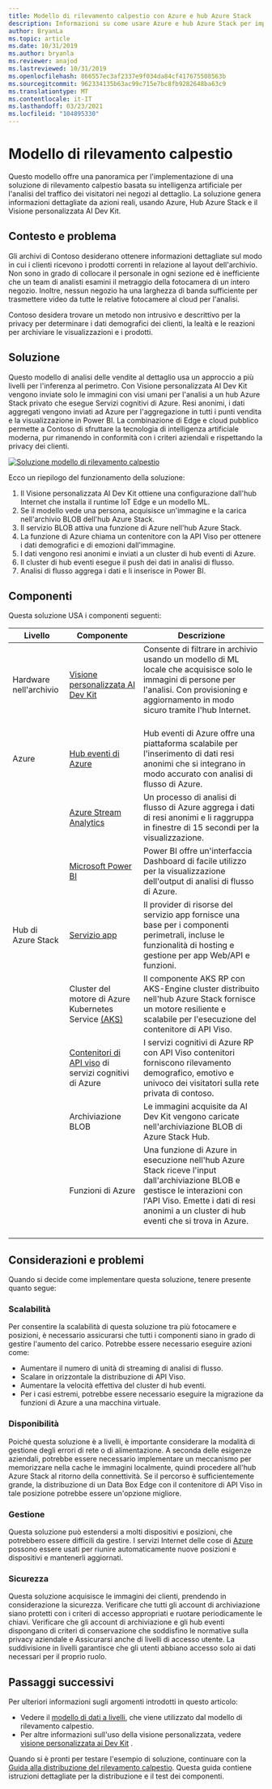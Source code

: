 ```yaml
---
title: Modello di rilevamento calpestio con Azure e hub Azure Stack
description: Informazioni su come usare Azure e hub Azure Stack per implementare una soluzione di rilevamento calpestio basata su intelligenza artificiale per l'analisi del traffico del negozio al dettaglio.
author: BryanLa
ms.topic: article
ms.date: 10/31/2019
ms.author: bryanla
ms.reviewer: anajod
ms.lastreviewed: 10/31/2019
ms.openlocfilehash: 866557ec3af2337e9f034da84cf417675508563b
ms.sourcegitcommit: 962334135b63ac99c715e7bc8fb9282648ba63c9
ms.translationtype: MT
ms.contentlocale: it-IT
ms.lasthandoff: 03/23/2021
ms.locfileid: "104895330"
---
```

# <a name="footfall-detection-pattern"></a>Modello di rilevamento calpestio

Questo modello offre una panoramica per l'implementazione di una soluzione di rilevamento calpestio basata su intelligenza artificiale per l'analisi del traffico dei visitatori nei negozi al dettaglio. La soluzione genera informazioni dettagliate da azioni reali, usando Azure, Hub Azure Stack e il Visione personalizzata AI Dev Kit.

## <a name="context-and-problem"></a>Contesto e problema

Gli archivi di Contoso desiderano ottenere informazioni dettagliate sul modo in cui i clienti ricevono i prodotti correnti in relazione al layout dell'archivio. Non sono in grado di collocare il personale in ogni sezione ed è inefficiente che un team di analisti esamini il metraggio della fotocamera di un intero negozio. Inoltre, nessun negozio ha una larghezza di banda sufficiente per trasmettere video da tutte le relative fotocamere al cloud per l'analisi.

Contoso desidera trovare un metodo non intrusivo e descrittivo per la privacy per determinare i dati demografici dei clienti, la lealtà e le reazioni per archiviare le visualizzazioni e i prodotti.

## <a name="solution"></a>Soluzione

Questo modello di analisi delle vendite al dettaglio usa un approccio a più livelli per l'inferenza al perimetro. Con Visione personalizzata AI Dev Kit vengono inviate solo le immagini con visi umani per l'analisi a un hub Azure Stack privato che esegue Servizi cognitivi di Azure. Resi anonimi, i dati aggregati vengono inviati ad Azure per l'aggregazione in tutti i punti vendita e la visualizzazione in Power BI. La combinazione di Edge e cloud pubblico permette a Contoso di sfruttare la tecnologia di intelligenza artificiale moderna, pur rimanendo in conformità con i criteri aziendali e rispettando la privacy dei clienti.

[![Soluzione modello di rilevamento calpestio](media/pattern-retail-footfall-detection/solution-architecture.png)](media/pattern-retail-footfall-detection/solution-architecture.png)

Ecco un riepilogo del funzionamento della soluzione:

1. Il Visione personalizzata AI Dev Kit ottiene una configurazione dall'hub Internet che installa il runtime IoT Edge e un modello ML.
2. Se il modello vede una persona, acquisisce un'immagine e la carica nell'archivio BLOB dell'hub Azure Stack.
3. Il servizio BLOB attiva una funzione di Azure nell'hub Azure Stack.
4. La funzione di Azure chiama un contenitore con la API Viso per ottenere i dati demografici e di emozioni dall'immagine.
5. I dati vengono resi anonimi e inviati a un cluster di hub eventi di Azure.
6. Il cluster di hub eventi esegue il push dei dati in analisi di flusso.
7. Analisi di flusso aggrega i dati e li inserisce in Power BI.

## <a name="components"></a>Componenti

Questa soluzione USA i componenti seguenti:

| Livello | Componente | Descrizione |
|----------|-----------|-------------|
| Hardware nell'archivio | [Visione personalizzata AI Dev Kit](https://azure.github.io/Vision-AI-DevKit-Pages/) | Consente di filtrare in archivio usando un modello di ML locale che acquisisce solo le immagini di persone per l'analisi. Con provisioning e aggiornamento in modo sicuro tramite l'hub Internet.<br><br>|
| Azure | [Hub eventi di Azure](/azure/event-hubs/) | Hub eventi di Azure offre una piattaforma scalabile per l'inserimento di dati resi anonimi che si integrano in modo accurato con analisi di flusso di Azure. |
|  | [Azure Stream Analytics](/azure/stream-analytics/) | Un processo di analisi di flusso di Azure aggrega i dati di resi anonimi e li raggruppa in finestre di 15 secondi per la visualizzazione. |
|  | [Microsoft Power BI](https://powerbi.microsoft.com/) | Power BI offre un'interfaccia Dashboard di facile utilizzo per la visualizzazione dell'output di analisi di flusso di Azure. |
| Hub di Azure Stack | [Servizio app](/azure-stack/operator/azure-stack-app-service-overview) | Il provider di risorse del servizio app fornisce una base per i componenti perimetrali, incluse le funzionalità di hosting e gestione per app Web/API e funzioni. |
| | Cluster del motore di Azure Kubernetes Service [(AKS)](https://github.com/Azure/aks-engine) | Il componente AKS RP con AKS-Engine cluster distribuito nell'hub Azure Stack fornisce un motore resiliente e scalabile per l'esecuzione del contenitore di API Viso. |
| | [Contenitori di API viso](/azure/cognitive-services/face/face-how-to-install-containers) di servizi cognitivi di Azure| I servizi cognitivi di Azure RP con API Viso contenitori forniscono rilevamento demografico, emotivo e univoco dei visitatori sulla rete privata di contoso. |
| | Archiviazione BLOB | Le immagini acquisite da AI Dev Kit vengono caricate nell'archiviazione BLOB di Azure Stack Hub. |
| | Funzioni di Azure | Una funzione di Azure in esecuzione nell'hub Azure Stack riceve l'input dall'archiviazione BLOB e gestisce le interazioni con l'API Viso. Emette i dati di resi anonimi a un cluster di hub eventi che si trova in Azure.<br><br>|

## <a name="issues-and-considerations"></a>Considerazioni e problemi

Quando si decide come implementare questa soluzione, tenere presente quanto segue:

### <a name="scalability"></a>Scalabilità

Per consentire la scalabilità di questa soluzione tra più fotocamere e posizioni, è necessario assicurarsi che tutti i componenti siano in grado di gestire l'aumento del carico. Potrebbe essere necessario eseguire azioni come:

- Aumentare il numero di unità di streaming di analisi di flusso.
- Scalare in orizzontale la distribuzione di API Viso.
- Aumentare la velocità effettiva del cluster di hub eventi.
- Per i casi estremi, potrebbe essere necessario eseguire la migrazione da funzioni di Azure a una macchina virtuale.

### <a name="availability"></a>Disponibilità

Poiché questa soluzione è a livelli, è importante considerare la modalità di gestione degli errori di rete o di alimentazione. A seconda delle esigenze aziendali, potrebbe essere necessario implementare un meccanismo per memorizzare nella cache le immagini localmente, quindi procedere all'hub Azure Stack al ritorno della connettività. Se il percorso è sufficientemente grande, la distribuzione di un Data Box Edge con il contenitore di API Viso in tale posizione potrebbe essere un'opzione migliore.

### <a name="manageability"></a>Gestione

Questa soluzione può estendersi a molti dispositivi e posizioni, che potrebbero essere difficili da gestire. I servizi Internet delle cose di [Azure](/azure/iot-fundamentals/) possono essere usati per riunire automaticamente nuove posizioni e dispositivi e mantenerli aggiornati.

### <a name="security"></a>Sicurezza

Questa soluzione acquisisce le immagini dei clienti, prendendo in considerazione la sicurezza. Verificare che tutti gli account di archiviazione siano protetti con i criteri di accesso appropriati e ruotare periodicamente le chiavi. Verificare che gli account di archiviazione e gli hub eventi dispongano di criteri di conservazione che soddisfino le normative sulla privacy aziendale e Assicurarsi anche di livelli di accesso utente. La suddivisione in livelli garantisce che gli utenti abbiano accesso solo ai dati necessari per il proprio ruolo.

## <a name="next-steps"></a>Passaggi successivi

Per ulteriori informazioni sugli argomenti introdotti in questo articolo:

- Vedere il [modello di dati a livelli](https://aka.ms/tiereddatadeploy), che viene utilizzato dal modello di rilevamento calpestio.
- Per altre informazioni sull'uso della visione personalizzata, vedere [visione personalizzata ai Dev Kit](https://azure.github.io/Vision-AI-DevKit-Pages/) . 

Quando si è pronti per testare l'esempio di soluzione, continuare con la [Guida alla distribuzione del rilevamento calpestio](solution-deployment-guide-retail-footfall-detection.md). Questa guida contiene istruzioni dettagliate per la distribuzione e il test dei componenti.
